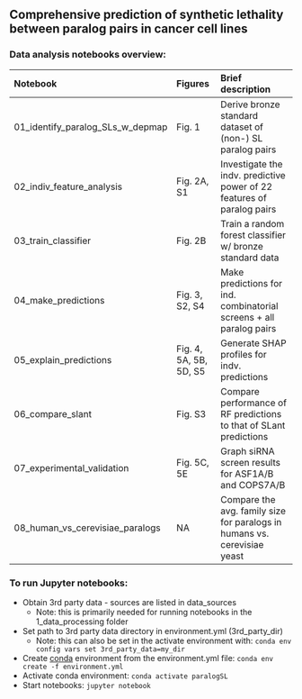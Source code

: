 ## Comprehensive prediction of synthetic lethality between paralog pairs in cancer cell lines


### Data analysis notebooks overview:
| Notebook                               | Figures                 | Brief description                                        |
|:---------------------------------------|:------------------------|:---------------------------------------------------------|
| 01_identify_paralog_SLs_w_depmap | Fig. 1                  | Derive bronze standard dataset of (non-) SL paralog pairs           |
| 02_indiv_feature_analysis        | Fig. 2A, S1             | Investigate the indv. predictive power of 22 features of paralog pairs |
| 03_train_classifier              | Fig. 2B                 | Train a random forest classifier w/ bronze standard data |
| 04_make_predictions              | Fig. 3, S2, S4          | Make predictions for ind. combinatorial screens + all paralog pairs |
| 05_explain_predictions           | Fig. 4, 5A, 5B, 5D, S5  | Generate SHAP profiles for indv. predictions |
| 06_compare_slant                 | Fig. S3                 | Compare performance of RF predictions to that of SLant predictions |
| 07_experimental_validation       | Fig. 5C, 5E             | Graph siRNA screen results for ASF1A/B and COPS7A/B |
| 08_human_vs_cerevisiae_paralogs  | NA                      | Compare the avg. family size for paralogs in humans vs. cerevisiae yeast |



### To run Jupyter notebooks:
* Obtain 3rd party data - sources are listed in data_sources
    * Note: this is primarily needed for running notebooks in the 1_data_processing folder
* Set path to 3rd party data directory in environment.yml (3rd_party_dir)
  * Note: this can also be set in the activate environment with: `conda env config vars set 3rd_party_data=my_dir`
* Create [conda](https://docs.conda.io/projects/conda/en/latest/user-guide/tasks/manage-environments.html) environment from the environment.yml file: `conda env create -f environment.yml`
* Activate conda environment: `conda activate paralogSL`
* Start notebooks: `jupyter notebook`




